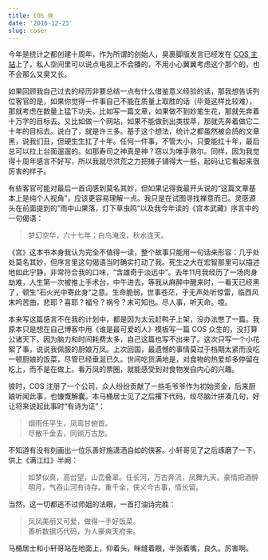 ```yaml
---
title: COS 侠
date: '2016-12-23'
slug: coser
---
```


今年是统计之都创建十周年，作为所谓的创始人，臭裹脚版发言已经发在 [COS 主站](https://cosx.org/2016/05/cos10-anniversery-yihui/)上了，私人空间里可以说点电视上不会播的，不用小心翼翼考虑这个那个的，也不会那么又臭又长。

如果回顾我自己过去的经历非要总结一点有什么借鉴意义经验的话，那我想告诉列位客官的是，如果你觉得一件事自己不能在质量上取胜的话（毕竟这样比较难），那就考虑在数量上猛下功夫。比如写一篇文章，如果做不到妙笔生花，那就先奔着十万字的目标去。又比如做一个网站，如果不能做到出类拔萃，那就先奔着做它二十年的目标去。说白了，就是许三多。基于这个想法，统计之都虽然被会鸽的文章黑，说我们丑，但硬生生扛了十年。任何一件事，不管大小，只要能扛十年，最后总可以拉上台面遛遛的。如那寿司之神真是神？窃以为唯手熟尔。同样，因为我觉得十周年感言不好写，所以我就尽洪荒之力把摊子铺得大一些，起码让它看起来很厉害的样子。

有些客官可能对最后一首词感到莫名其妙，但如果记得我最开头说的“这篇文章基本上是纯个人视角”，应该更容易理解一点。我只是在试图寻找禅意而已。灵感源头在前面提到的“雨中山果落，灯下草虫鸣”以及我今年读的《宫本武藏》序言中的一句偈语：

> 梦幻空华，六十七年；白鸟淹没，秋水连天。

《宫》这本书本身我认为完全不值得一读，整个故事只能用一句话来形容：几乎处处莫名其妙，但序言里这句偈语当时确实打动了我。死生之大在宏智那里可以描述地如此宁静，非常符合我的口味，“含雄奇于淡远中”。去年11月我经历了一场肉身劫难，人生第一次被推上手术台，中午进去，等我从麻醉中醒来时，一看天已经黑了，顿生“石火光中寄此身”之意。生命脆弱，世事苍茫，于无声处听惊雷，临西风末吟苦曲，悲耶？喜耶？福兮？祸兮？未可知也。尽人事，听天命。噫。

本来写这篇感言不在我的计划中，都是因为太云赶鸭子上架，没办法憋了一篇。我原本只是想在自己博客中用《谁是最可爱的人》模板写一篇 COS 众生的，没打算公诸天下。因为脑力和时间耗费太多，自己这篇也写不出来了。这次只写一个小花絮了事，说说我佩服的厨娘万凤。上次回国，最遗憾的事情莫过于档期太紧而没吃一顿厨娘的饭菜，尽管已经垂涎已久。世间吃货满地是，对食物的热爱却多停留在吃上，而不是在做上。看万凤的票圈，就能感受到对食物发自内心的兴趣。

彼时，COS 注册了一个公司，众人纷纷贡献了一些毛爷爷作为初始资金，后来厨娘听闻此事，也慷慨解囊。本马桶居士见了之后撂下代码，绞尽脑汁拼凑几句，好让将来说起此事时“有诗为证”：

> 烟雨任平生，凤鸾甘俯首。  
尽散千金去，同销万古愁。

不知道有没有刻画出一位乐善好施潇洒自如的侠客。小轩哥见了之后琢磨了一下，供上《满江红》半阙：

> 如梦似真，高台望，山峦叠翠。任长河，万古奔流，凤舞九天。豪情把酒醉明月，气吞山河有诗存。重千金，侠义今古事，情长留。

当然，这一切都逃不过师姐的法眼，一首打油诗完胜：

> 凤凤美丽又可爱，做得一手好饭菜。  
善析数据巧代码，为人豪爽天府来。

马桶居士和小轩哥站在地面上，仰着头，眯缝着眼，半张着嘴，良久。厉害啊。
